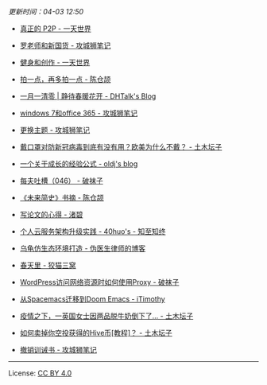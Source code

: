 *更新时间：04-03 12:50*




- [真正的 P2P - 一天世界](https://blog.yitianshijie.net/2020/04/03/the-real-p2p/)

- [罗老师和新国货 - 攻城狮笔记](https://qumac.com/?p=1656)

- [健身和创作 - 一天世界](https://blog.yitianshijie.net/2020/04/02/workout-and-work/)

- [拍一点，再多拍一点 - 陈仓颉](https://imzm.im/just-shoot-more/)

- [一月一清零 | 静待春暖花开 - DHTalk's Blog](http://CalvinCheungCoder.github.io/2020/04/01/restart202003/)

- [windows 7和office 365 - 攻城狮笔记](https://qumac.com/?p=1649)

- [更换主题 - 攻城狮笔记](https://qumac.com/?p=1647)

- [戴口罩对防新冠病毒到底有没有用？欧美为什么不戴？ - 土木坛子](https://tumutanzi.com/archives/16719)

- [一个关于成长的经验公式 - oldj's blog](https://oldj.net/blog/2020/03/31/a-formula-for-growth)

- [每夫吐槽（046） - 破袜子](https://pewae.com/2020/03/random_kuso_46.html)

- [《未来简史》书摘 - 陈仓颉](https://imzm.im/homo-deus/)

- [写论文的心得 - 渚碧](https://jubeny.com/2020/03/mood-during-paper-writing/)

- [个人云服务架构升级实践 - 40huo's - 知至知终](https://www.40huo.cn/blog/caddy-as-api-gateway.html)

- [乌龟仿生态环境打造 - 伪医生律师的博客](https://chidd.net/2020/03/29/wu-gui.html)

- [春天里 - 狡猫三窝](https://slykiten.com/life-note/flower-in-2020spring/)

- [WordPress访问网络资源时如何使用Proxy - 破袜子](https://pewae.com/2020/03/how-to-use-proxy-when-wordpress-accesses-network-resources.html)

- [从Spacemacs迁移到Doom Emacs - iTimothy](https://xiaozhou.net/from-spacemacs-to-doom-emacs-2020-03-26.html)

- [疫情之下，一英国女士因两品脱牛奶倒下了… - 土木坛子](https://tumutanzi.com/archives/16717)

- [如何卖掉你空投获得的Hive币[教程]？ - 土木坛子](https://tumutanzi.com/archives/16718)

- [撤销训诫书 - 攻城狮笔记](https://qumac.com/?p=1638)




---

License: [CC BY 4.0](https://creativecommons.org/licenses/by/4.0/deed.zh)